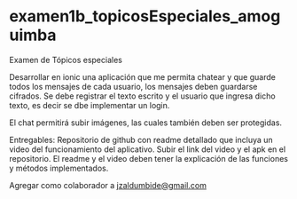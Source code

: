 # examen1b_topicosEspeciales_amoguimba
Examen de Tópicos especiales

Desarrollar en ionic una aplicación que me permita chatear y que guarde todos los mensajes de cada usuario, los mensajes deben guardarse cifrados. Se debe registrar el texto escrito y el usuario que ingresa dicho texto, es decir se dbe implementar un login.

El chat permitirá subir imágenes, las cuales también deben ser protegidas.

Entregables: Repositorio de github con readme detallado que incluya un video del funcionamiento del aplicativo. Subir el link del video y el apk en el repositorio. El readme y el video deben tener la explicación de las funciones y métodos implementados. 

Agregar como colaborador a jzaldumbide@gmail.com
